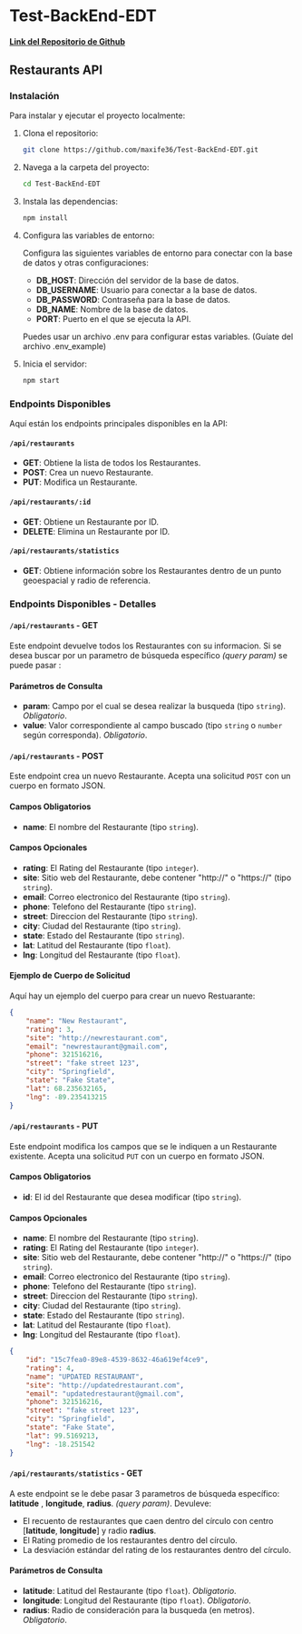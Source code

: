 # Test-BackEnd-EDT

#### [Link del Repositorio de Github](https://github.com/maxife36/Test-BackEnd-EDT)

## Restaurants API

### Instalación

Para instalar y ejecutar el proyecto localmente:
1. Clona el repositorio:
   ```bash
   git clone https://github.com/maxife36/Test-BackEnd-EDT.git

2. Navega a la carpeta del proyecto:
    ```bash
    cd Test-BackEnd-EDT

3. Instala las dependencias:
    ```bash
    npm install

4. Configura las variables de entorno: 

    Configura las siguientes variables de entorno para conectar con la base de datos y otras configuraciones:

    + **DB_HOST**: Dirección del servidor de la base de datos.
    + **DB_USERNAME**: Usuario para conectar a la base de datos.
    + **DB_PASSWORD**: Contraseña para la base de datos.
    + **DB_NAME**: Nombre de la base de datos.
    + **PORT**: Puerto en el que se ejecuta la API.

    Puedes usar un archivo .env para configurar estas variables. (Guíate del archivo .env_example)

5. Inicia el servidor:
    ```bash
    npm start

### Endpoints Disponibles

Aquí están los endpoints principales disponibles en la API:

#### `/api/restaurants`
- **GET**: Obtiene la lista de todos los Restaurantes.
- **POST**: Crea un nuevo Restaurante.
- **PUT**: Modifica un Restaurante.

#### `/api/restaurants/:id`
- **GET**: Obtiene un Restaurante por ID.
- **DELETE**: Elimina un Restaurante por ID.

#### `/api/restaurants/statistics`
- **GET**: Obtiene información sobre los Restaurantes dentro de un punto geoespacial y radio de referencia.

### Endpoints Disponibles - Detalles

#### `/api/restaurants` - GET

Este endpoint devuelve todos los Restaurantes con su informacion. Si se desea buscar por un parametro de búsqueda específico _(query param)_ se puede pasar :

#### Parámetros de Consulta

- **param**: Campo por el cual se desea realizar la busqueda (tipo `string`). _Obligatorio_.
- **value**: Valor correspondiente al campo buscado (tipo `string` o `number` según corresponda). _Obligatorio_.

#### `/api/restaurants` - POST

Este endpoint crea un nuevo Restaurante. Acepta una solicitud `POST` con un cuerpo en formato JSON.

#### Campos Obligatorios
- **name**: El nombre del Restaurante (tipo `string`).

#### Campos Opcionales
- **rating**: El Rating del Restaurante (tipo `integer`).
- **site**: Sitio web del Restaurante, debe contener "http://" o "https://" (tipo `string`).
- **email**: Correo electronico del Restaurante (tipo `string`).
- **phone**: Telefono del Restaurante (tipo `string`).
- **street**: Direccion del Restaurante (tipo `string`).
- **city**: Ciudad del Restaurante (tipo `string`).
- **state**: Estado del Restaurante (tipo `string`).
- **lat**: Latitud del Restaurante (tipo `float`).
- **lng**: Longitud del Restaurante (tipo `float`).

#### Ejemplo de Cuerpo de Solicitud
Aquí hay un ejemplo del cuerpo para crear un nuevo Restuarante:

```json
{ 
    "name": "New Restaurant", 
    "rating": 3, 
    "site": "http://newrestaurant.com", 
    "email": "newrestaurant@gmail.com", 
    "phone": 321516216, 
    "street": "fake street 123", 
    "city": "Springfield", 
    "state": "Fake State", 
    "lat": 68.235632165, 
    "lng": -89.235413215 
}
```


#### `/api/restaurants` - PUT

Este endpoint modifica los campos que se le indiquen a un Restaurante existente. Acepta una solicitud `PUT` con un cuerpo en formato JSON.

#### Campos Obligatorios
- **id**: El id del Restaurante que desea modificar (tipo `string`).

#### Campos Opcionales
- **name**: El nombre del Restaurante (tipo `string`).
- **rating**: El Rating del Restaurante (tipo `integer`).
- **site**: Sitio web del Restaurante, debe contener "http://" o "https://" (tipo `string`).
- **email**: Correo electronico del Restaurante (tipo `string`).
- **phone**: Telefono del Restaurante (tipo `string`).
- **street**: Direccion del Restaurante (tipo `string`).
- **city**: Ciudad del Restaurante (tipo `string`).
- **state**: Estado del Restaurante (tipo `string`).
- **lat**: Latitud del Restaurante (tipo `float`).
- **lng**: Longitud del Restaurante (tipo `float`).

```json
{
    "id": "15c7fea0-89e8-4539-8632-46a619ef4ce9",
    "rating": 4,
    "name": "UPDATED RESTAURANT",
    "site": "http://updatedrestaurant.com",
    "email": "updatedrestaurant@gmail.com",
    "phone": 321516216,
    "street": "fake street 123",
    "city": "Springfield",
    "state": "Fake State",
    "lat": 99.5169213,
    "lng": -18.251542
}
```

#### `/api/restaurants/statistics` - GET

A este endpoint se le debe pasar 3 parametros de búsqueda específico: **latitude** , **longitude**, **radius**. _(query param)_. Devuleve: 
+ El recuento de restaurantes que caen dentro del círculo con centro [**latitude**, **longitude**] y radio **radius**.
+ El Rating promedio de los restaurantes dentro del círculo.
+ La desviación estándar del rating de los restaurantes dentro del círculo.

#### Parámetros de Consulta

- **latitude**: Latitud del Restaurante (tipo `float`). _Obligatorio_.
- **longitude**: Longitud del Restaurante (tipo `float`). _Obligatorio_.
- **radius**: Radio de consideración para la busqueda (en metros). _Obligatorio_.
